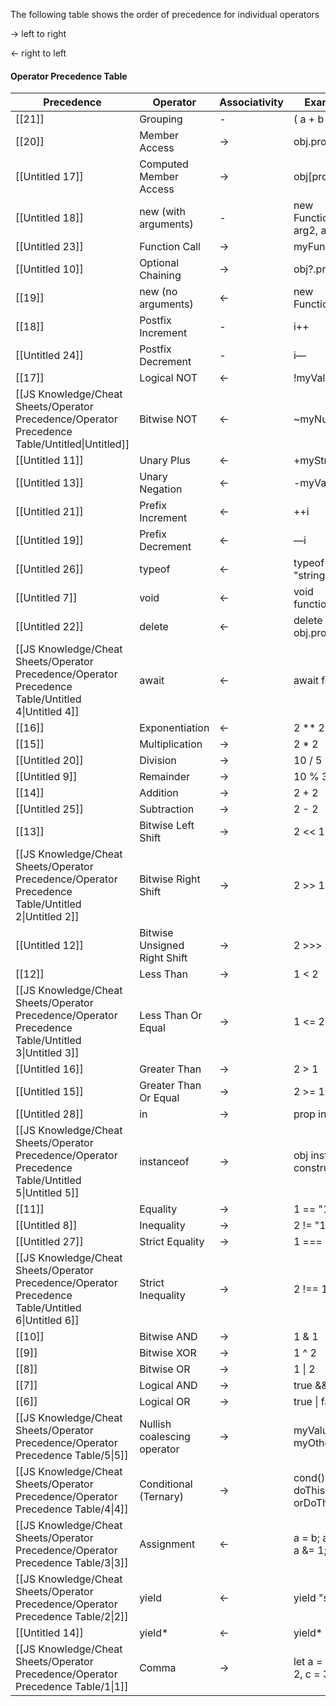The following table shows the order of precedence for individual operators

→ left to right

← right to left

#### Operator Precedence Table

|Precedence|Operator|Associativity|Examples|
|---|---|---|---|
|[[21]]|Grouping|-|( a + b )|
|[[20]]|Member Access|→|obj.property|
|[[Untitled 17]]|Computed Member Access|→|obj[property]|
|[[Untitled 18]]|new (with arguments)|-|new Function(arg1, arg2, arg3)|
|[[Untitled 23]]|Function Call|→|myFunc()|
|[[Untitled 10]]|Optional Chaining|→|obj?.property|
|[[19]]|new (no arguments)|←|new Function()|
|[[18]]|Postfix Increment|-|i++|
|[[Untitled 24]]|Postfix Decrement|-|i—|
|[[17]]|Logical NOT|←|!myValue|
|[[JS Knowledge/Cheat Sheets/Operator Precedence/Operator Precedence Table/Untitled\|Untitled]]|Bitwise NOT|←|~myNumber|
|[[Untitled 11]]|Unary Plus|←|+myString|
|[[Untitled 13]]|Unary Negation|←|-myValue|
|[[Untitled 21]]|Prefix Increment|←|++i|
|[[Untitled 19]]|Prefix Decrement|←|—i|
|[[Untitled 26]]|typeof|←|typeof "string"|
|[[Untitled 7]]|void|←|void function(){}()|
|[[Untitled 22]]|delete|←|delete obj.property|
|[[JS Knowledge/Cheat Sheets/Operator Precedence/Operator Precedence Table/Untitled 4\|Untitled 4]]|await|←|await fetch()|
|[[16]]|Exponentiation|←|2 ** 2|
|[[15]]|Multiplication|→|2 * 2|
|[[Untitled 20]]|Division|→|10 / 5|
|[[Untitled 9]]|Remainder|→|10 % 3|
|[[14]]|Addition|→|2 + 2|
|[[Untitled 25]]|Subtraction|→|2 - 2|
|[[13]]|Bitwise Left Shift|→|2 << 1|
|[[JS Knowledge/Cheat Sheets/Operator Precedence/Operator Precedence Table/Untitled 2\|Untitled 2]]|Bitwise Right Shift|→|2 >> 1|
|[[Untitled 12]]|Bitwise Unsigned Right Shift|→|2 >>> 1|
|[[12]]|Less Than|→|1 < 2|
|[[JS Knowledge/Cheat Sheets/Operator Precedence/Operator Precedence Table/Untitled 3\|Untitled 3]]|Less Than Or Equal|→|1 <= 2|
|[[Untitled 16]]|Greater Than|→|2 > 1|
|[[Untitled 15]]|Greater Than Or Equal|→|2 >= 1|
|[[Untitled 28]]|in|→|prop in obj|
|[[JS Knowledge/Cheat Sheets/Operator Precedence/Operator Precedence Table/Untitled 5\|Untitled 5]]|instanceof|→|obj instanceof constructor|
|[[11]]|Equality|→|1 == "1"|
|[[Untitled 8]]|Inequality|→|2 != "1"|
|[[Untitled 27]]|Strict Equality|→|1 === 1|
|[[JS Knowledge/Cheat Sheets/Operator Precedence/Operator Precedence Table/Untitled 6\|Untitled 6]]|Strict Inequality|→|2 !== 1|
|[[10]]|Bitwise AND|→|1 & 1|
|[[9]]|Bitwise XOR|→|1 ^ 2|
|[[8]]|Bitwise OR|→|1 \| 2|
|[[7]]|Logical AND|→|true && true|
|[[6]]|Logical OR|→|true \| false|
|[[JS Knowledge/Cheat Sheets/Operator Precedence/Operator Precedence Table/5\|5]]|Nullish coalescing operator|→|myValue ?? myOtherValue|
|[[JS Knowledge/Cheat Sheets/Operator Precedence/Operator Precedence Table/4\|4]]|Conditional (Ternary)|→|cond() ? doThis() : orDoThat|
|[[JS Knowledge/Cheat Sheets/Operator Precedence/Operator Precedence Table/3\|3]]|Assignment|←|a = b; a += 1; a &= 1; etc|
|[[JS Knowledge/Cheat Sheets/Operator Precedence/Operator Precedence Table/2\|2]]|yield|←|yield "string"|
|[[Untitled 14]]|yield*|←|yield* 5|
|[[JS Knowledge/Cheat Sheets/Operator Precedence/Operator Precedence Table/1\|1]]|Comma|→|let a = 1, b = 2, c = 3|